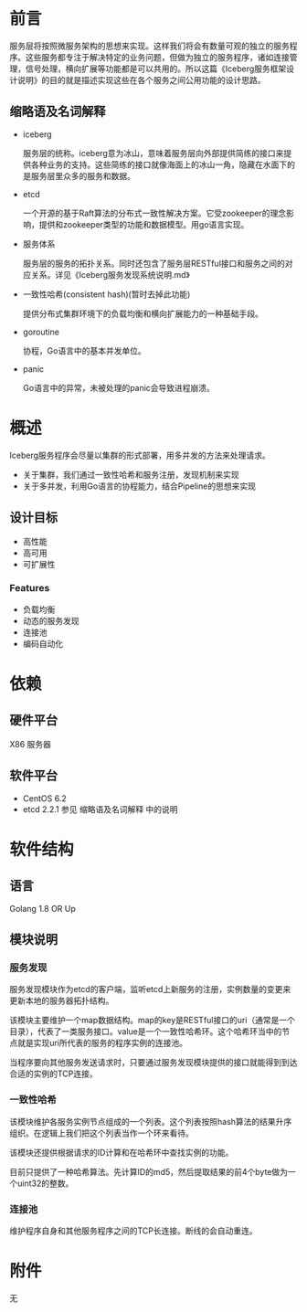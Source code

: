 # 前言
服务层将按照微服务架构的思想来实现。这样我们将会有数量可观的独立的服务程序。这些服务都专注于解决特定的业务问题，但做为独立的服务程序，诸如连接管理，信号处理，横向扩展等功能都是可以共用的。所以这篇《Iceberg服务框架设计说明》的目的就是描述实现这些在各个服务之间公用功能的设计思路。

## 缩略语及名词解释
- iceberg

	服务层的统称。iceberg意为冰山，意味着服务层向外部提供简练的接口来提供各种业务的支持。这些简练的接口就像海面上的冰山一角，隐藏在水面下的是服务层里众多的服务和数据。

- etcd
	
  一个开源的基于Raft算法的分布式一致性解决方案。它受zookeeper的理念影响，提供和zookeeper类型的功能和数据模型。用go语言实现。
  
- 服务体系
 
  服务层的服务的拓扑关系。同时还包含了服务层RESTful接口和服务之间的对应关系。详见《Iceberg服务发现系统说明.md》
  
- 一致性哈希(consistent hash)(暂时去掉此功能)

  提供分布式集群环境下的负载均衡和横向扩展能力的一种基础手段。
  
- goroutine

  协程，Go语言中的基本并发单位。
  
- panic

  Go语言中的异常，未被处理的panic会导致进程崩溃。


# 概述
Iceberg服务程序会尽量以集群的形式部署，用多并发的方法来处理请求。

- 关于集群，我们通过一致性哈希和服务注册，发现机制来实现
- 关于多并发，利用Go语言的协程能力，结合Pipeline的思想来实现

## 设计目标
- 高性能
- 高可用
- 可扩展性

### Features
- 负载均衡
- 动态的服务发现
- 连接池
- 编码自动化

#	依赖
## 硬件平台
X86 服务器

## 软件平台
- CentOS 6.2 
- etcd 2.2.1 参见 缩略语及名词解释 中的说明

# 软件结构
##	语言
Golang 1.8 OR Up

## 模块说明
### 服务发现
服务发现模块作为etcd的客户端，监听etcd上新服务的注册，实例数量的变更来更新本地的服务器拓扑结构。

该模块主要维护一个map数据结构。map的key是RESTful接口的uri（通常是一个目录），代表了一类服务接口。value是一个一致性哈希环。这个哈希环当中的节点就是实现uri所代表的服务的程序实例的连接池。

当程序要向其他服务发送请求时，只要通过服务发现模块提供的接口就能得到到达合适的实例的TCP连接。

### 一致性哈希
该模块维护各服务实例节点组成的一个列表。这个列表按照hash算法的结果升序组织。在逻辑上我们把这个列表当作一个环来看待。

该模块还提供根据请求的ID计算和在哈希环中查找实例的功能。

目前只提供了一种哈希算法。先计算ID的md5，然后提取结果的前4个byte做为一个uint32的整数。

### 连接池
维护程序自身和其他服务程序之间的TCP长连接。断线的会自动重连。

# 附件
无